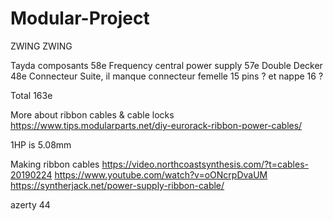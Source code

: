 # Modular-Project
ZWING ZWING

Tayda composants 58e
Frequency central power supply 57e
Double Decker 48e
Connecteur Suite, il manque connecteur femelle 15 pins ? et nappe 16 ?

Total 163e

More about ribbon cables & cable locks
https://www.tips.modularparts.net/diy-eurorack-ribbon-power-cables/

1HP is 5.08mm

Making ribbon cables
https://video.northcoastsynthesis.com/?t=cables-20190224
https://www.youtube.com/watch?v=oONcrpDvaUM
https://syntherjack.net/power-supply-ribbon-cable/

azerty
44